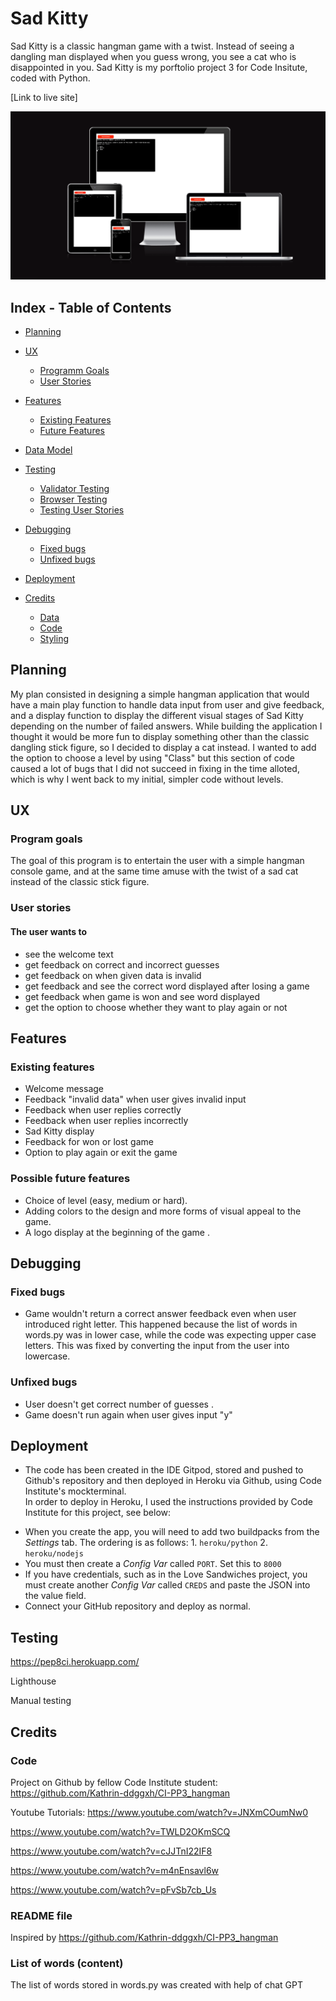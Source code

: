 
# Sad Kitty

Sad Kitty is a classic hangman game with a twist. Instead of seeing a dangling man displayed when you guess wrong, you see a cat who is disappointed in you. 
Sad Kitty is my porftolio project 3 for Code Insitute, coded with Python. 

[Link to live site] 

![amIresponsive image](assets/images/readmeimages/amiresponsive.png)


## Index - Table of Contents

- [Planning](#planning)

- [UX](#ux)
    - [Programm Goals](#programm-goals)
    - [User Stories](#user-stories)

- [Features](#features)
    - [Existing Features](#existing-features)
    - [Future Features](#possible-future-features)

- [Data Model](#data-model)

- [Testing](#testing)
    - [Validator Testing](#validator-testing)
    - [Browser Testing](#browser-testing)
    - [Testing User Stories](#testing-user-stories-functionality)

- [Debugging](#debugging)
    - [Fixed bugs](#fixed-bugs)
    - [Unfixed bugs](#unfixed-bugs)

- [Deployment](#deployment)

- [Credits](#credits)
    - [Data](#data)
    - [Code](#code)
    - [Styling](#styling)

## Planning

My plan consisted in designing a simple hangman application that would have a main play function to handle data input from user and give feedback, and a display function to display the different visual stages of Sad Kitty depending on the number of failed answers. 
While building the application I thought it would be more fun to display something other than the classic dangling stick figure, so I decided to display a cat instead. 
I wanted to add the option to choose a level by using "Class" but this section of code caused a lot of bugs that I did not succeed in fixing in the time alloted, which is why I went back to my initial, simpler code without levels. 

## UX 
### Program goals 

The goal of this program is to entertain the user with a simple hangman console game, and at the same time amuse with the twist of a sad cat instead of the classic stick figure.  

### User stories 
#### The user wants to
- see the welcome text
- get feedback on correct and incorrect guesses
- get feedback on when given data is invalid
- get feedback and see the correct word displayed after losing a game
- get feedback when game is won and see word displayed
- get the option to choose whether they want to play again or not 


## Features
### Existing features
- Welcome message
- Feedback "invalid data" when user gives invalid input
- Feedback when user replies correctly
- Feedback when user replies incorrectly
- Sad Kitty display
- Feedback for won or lost game
- Option to play again or exit the game

### Possible future features
 - Choice of level (easy, medium or hard). 
 - Adding colors to the design and more forms of visual appeal to the game. 
 - A logo display at the beginning of the game . 

## Debugging

### Fixed bugs
 - Game wouldn't return a correct answer feedback even when user introduced right letter. This happened because the list of words in words.py was in lower case, while the code was expecting upper case letters. This was fixed by converting the input from the user into lowercase. 
### Unfixed bugs 
- User doesn't get correct number of guesses .
- Game doesn't run again when user gives input "y" 
## Deployment 
- The code has been created in the IDE Gitpod, stored and pushed to Github's repository and then deployed in Heroku via Github, using Code Institute's mockterminal.  
In order to deploy in Heroku, I used the instructions provided by Code Institute for this project, see below: 

* When you create the app, you will need to add two buildpacks from the _Settings_ tab. The ordering is as follows: 1. `heroku/python` 2. `heroku/nodejs`
* You must then create a _Config Var_ called `PORT`. Set this to `8000`
* If you have credentials, such as in the Love Sandwiches project, you must create another _Config Var_ called `CREDS` and paste the JSON into the value field.
* Connect your GitHub repository and deploy as normal. 


## Testing
https://pep8ci.herokuapp.com/

Lighthouse

Manual testing
## Credits
### Code ### 
Project on Github by fellow Code Institute student:
https://github.com/Kathrin-ddggxh/CI-PP3_hangman 

Youtube Tutorials: 
https://www.youtube.com/watch?v=JNXmCOumNw0

https://www.youtube.com/watch?v=TWLD2OKmSCQ

https://www.youtube.com/watch?v=cJJTnI22IF8

https://www.youtube.com/watch?v=m4nEnsavl6w 

https://www.youtube.com/watch?v=pFvSb7cb_Us

### README file ### 
Inspired by https://github.com/Kathrin-ddggxh/CI-PP3_hangman 

### List of words (content) ###
The list of words stored in words.py was created with help of chat GPT